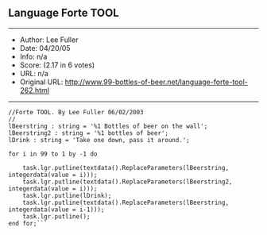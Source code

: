 
## Language Forte TOOL ##
---
- Author: Lee Fuller
- Date: 04/20/05
- Info: n/a
- Score:  (2.17 in 6 votes)
- URL: n/a
- Original URL: http://www.99-bottles-of-beer.net/language-forte-tool-262.html
---

```//
//Forte TOOL. By Lee Fuller 06/02/2003
//
lBeerstring : string = '%1 Bottles of beer on the wall';
lBeerstring2 : string = '%1 bottles of beer';
lDrink : string = 'Take one down, pass it around.';

for i in 99 to 1 by -1 do

	task.lgr.putline(textdata().ReplaceParameters(lBeerstring, integerdata(value = i)));
	task.lgr.putline(textdata().ReplaceParameters(lBeerstring2, integerdata(value = i)));
	task.lgr.putline(lDrink);
	task.lgr.putline(textdata().ReplaceParameters(lBeerstring, integerdata(value = i-1)));
	task.lgr.putline();
end for;```